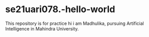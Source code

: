 # se21uari078.-hello-world
This repository is for practice
hi i am Madhulika, pursuing Artificial Intelligence in Mahindra University.
